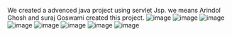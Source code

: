 We created a advenced java project using servlet Jsp.
we means Arindol Ghosh and suraj Goswami created this project.
![image](https://github.com/Suraj12345y/TO-DO-App-advance-java-project/assets/145134613/4e3a3eca-9144-4f38-97d5-8e57206a4559)
![image](https://github.com/Suraj12345y/TO-DO-App-advance-java-project/assets/145134613/80b29110-e4e0-4cd0-a43a-12821607f251)
![image](https://github.com/Suraj12345y/TO-DO-App-advance-java-project/assets/145134613/b8f40f38-1a8a-41cf-b960-be8be713a1f2)
![image](https://github.com/Suraj12345y/TO-DO-App-advance-java-project/assets/145134613/0567629a-2127-422d-b51b-2cb5ba501941)
![image](https://github.com/Suraj12345y/TO-DO-App-advance-java-project/assets/145134613/ddb47372-8860-42c7-8644-91f032941641)
![image](https://github.com/Suraj12345y/TO-DO-App-advance-java-project/assets/145134613/fb7fa5c3-4119-4bc7-8fbb-3f78bbce9517)
![image](https://github.com/Suraj12345y/TO-DO-App-advance-java-project/assets/145134613/f1747d25-7e8c-48e1-b3e9-db13b2b7b398)
![image](https://github.com/Suraj12345y/TO-DO-App-advance-java-project/assets/145134613/dbebe53d-1bc0-4b4a-a6a8-f7518761d189)
